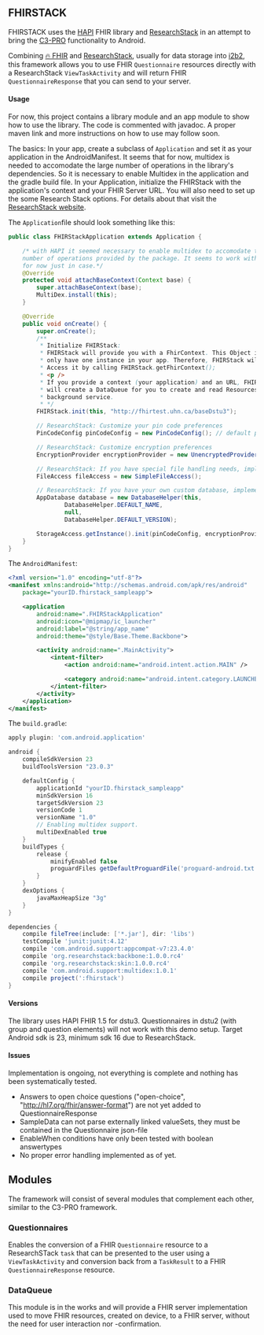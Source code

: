 FHIRSTACK
-------
FHIRSTACK uses the [HAPI][hapi] FHIR library and [ResearchStack] in an attempt to bring the [C3-PRO] functionality to Android.

Combining [🔥 FHIR][fhir] and [ResearchStack], usually for data storage into [i2b2][], this framework allows you to use 
FHIR `Questionnaire` resources directly with a ResearchStack `ViewTaskActivity` and will return FHIR `QuestionnaireResponse` that 
you can send to your server.

#### Usage

For now, this project contains a library module and an app module to show how to use the library. The code is commented with 
javadoc. A proper maven link and more instructions on how to use may follow soon.

The basics:
In your app, create a subclass of `Application` and set it as your application in the AndroidManifest.
It seems that for now, multidex is needed to accomodate the large number of operations in the library's dependencies. So it is necessary to enable Multidex in the application and the gradle build file.
In your Application, initialize the FHIRStack with the application's context and your FHIR Server URL. You will also need to set up the some Research Stack options. For details about that visit the [ResearchStack website][researchstack].

The `Application`file should look something like this:
```java
public class FHIRStackApplication extends Application {

    /* with HAPI it seemed necessary to enable multidex to accomodate the large
    number of operations provided by the package. It seems to work without it now. Leaving it here
    for now just in case.*/
    @Override
    protected void attachBaseContext(Context base) {
        super.attachBaseContext(base);
        MultiDex.install(this);
    }

    @Override
    public void onCreate() {
        super.onCreate();
        /**
         * Initialize FHIRStack:
         * FHIRStack will provide you with a FhirContext. This Object is expensive and you should
         * only have one instance in your app. Therefore, FHIRStack will keep it as a singleton.
         * Access it by calling FHIRStack.getFhirContext();
         * <p />
         * If you provide a context (your application) and an URL, FHIRStack
         * will create a DataQueue for you to create and read Resources from your server in a
         * background service.
         * */
        FHIRStack.init(this, "http://fhirtest.uhn.ca/baseDstu3");

        // ResearchStack: Customize your pin code preferences
        PinCodeConfig pinCodeConfig = new PinCodeConfig(); // default pin config (4-digit, 1 min lockout)

        // ResearchStack: Customize encryption preferences
        EncryptionProvider encryptionProvider = new UnencryptedProvider(); // No pin, no encryption

        // ResearchStack: If you have special file handling needs, implement FileAccess
        FileAccess fileAccess = new SimpleFileAccess();

        // ResearchStack: If you have your own custom database, implement AppDatabase
        AppDatabase database = new DatabaseHelper(this,
                DatabaseHelper.DEFAULT_NAME,
                null,
                DatabaseHelper.DEFAULT_VERSION);

        StorageAccess.getInstance().init(pinCodeConfig, encryptionProvider, fileAccess, database);
    }
}
```
The `AndroidManifest`:
```xml
<?xml version="1.0" encoding="utf-8"?>
<manifest xmlns:android="http://schemas.android.com/apk/res/android"
    package="yourID.fhirstack_sampleapp">

    <application
        android:name=".FHIRStackApplication"
        android:icon="@mipmap/ic_launcher"
        android:label="@string/app_name"
        android:theme="@style/Base.Theme.Backbone">

        <activity android:name=".MainActivity">
            <intent-filter>
                <action android:name="android.intent.action.MAIN" />

                <category android:name="android.intent.category.LAUNCHER" />
            </intent-filter>
        </activity>
    </application>
</manifest>
```
The `build.gradle`:
```groovy
apply plugin: 'com.android.application'

android {
    compileSdkVersion 23
    buildToolsVersion "23.0.3"

    defaultConfig {
        applicationId "yourID.fhirstack_sampleapp"
        minSdkVersion 16
        targetSdkVersion 23
        versionCode 1
        versionName "1.0"
        // Enabling multidex support.
        multiDexEnabled true
    }
    buildTypes {
        release {
            minifyEnabled false
            proguardFiles getDefaultProguardFile('proguard-android.txt'), 'proguard-rules.pro'
        }
    }
    dexOptions {
        javaMaxHeapSize "3g"
    }
}

dependencies {
    compile fileTree(include: ['*.jar'], dir: 'libs')
    testCompile 'junit:junit:4.12'
    compile 'com.android.support:appcompat-v7:23.4.0'
    compile 'org.researchstack:backbone:1.0.0.rc4'
    compile 'org.researchstack:skin:1.0.0.rc4'
    compile 'com.android.support:multidex:1.0.1'
    compile project(':fhirstack')
}
```

#### Versions

The library uses HAPI FHIR 1.5 for dstu3. Questionnaires in dstu2 (with group and question elements) will not work with this demo setup. 
Target Android sdk is 23, minimum sdk 16 due to ResearchStack.

#### Issues

Implementation is ongoing, not everything is complete and nothing has been systematically tested.
- Answers to open choice questions ("open-choice", "http://hl7.org/fhir/answer-format") are not yet added to QuestionnaireResponse
- SampleData can not parse externally linked valueSets, they must be contained in the Questionnaire json-file
- EnableWhen conditions have only been tested with boolean answertypes
- No proper error handling implemented as of yet.

Modules
-------
The framework will consist of several modules that complement each other, similar to the C3-PRO framework.

### Questionnaires

Enables the conversion of a FHIR `Questionnaire` resource to a ResearchSTack `task` that can be presented to the user using a 
`ViewTaskActivity` and conversion back from a `TaskResult` to a FHIR `QuestionnaireResponse` resource.

### DataQueue

This module is in the works and will provide a FHIR server implementation used to move FHIR resources, created on device, to a FHIR 
server, without the need for user interaction nor -confirmation.



[hapi]: http://hapifhir.io
[researchstack]: http://researchstack.org
[C3-PRO]: http://c3-pro.org
[fhir]: http://hl7.org/fhir/
[researchkit]: http://researchkit.github.io
[i2b2]: https://www.i2b2.org
